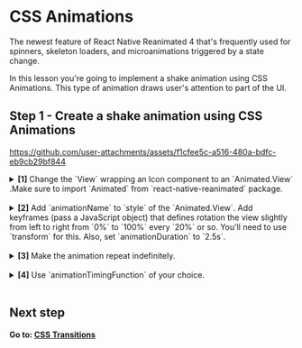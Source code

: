# CSS Animations

The newest feature of React Native Reanimated 4 that's frequently used for spinners, skeleton loaders, and microanimations triggered by a state change.

In this lesson you're going to implement a shake animation using CSS Animations. This type of animation draws user's attention to part of the UI.

## Step 1 - Create a shake animation using CSS Animations

https://github.com/user-attachments/assets/f1cfee5c-a516-480a-bdfc-eb9cb29bf844

<details>
<summary>
  <b>[1]</b> Change the `View` wrapping an Icon component to an `Animated.View` .Make sure to import `Animated` from `react-native-reanimated` package.
</summary>

```jsx
import Animated from "react-native-reanimated";

export function Star({ size = 16 }) {
  return (
    <Animated.View style={{}}>
      <Icon name="star" size={size} color="#475569" />
    </Animated.View>
  );
}
```

</details>
<br />

<details>
<summary>
  <b>[2]</b> Add `animationName` to `style` of the `Animated.View`. Add keyframes (pass a JavaScript object) that defines rotation the view slightly from left to right from `0%` to `100%` every `20%` or so. You'll need to use `transform` for this. Also, set `animationDuration` to `2.5s`.
</summary>
<br/>
Play around with the animation as you like. The following snippet is just an example.

```jsx
<Animated.View
  style={{
    animationName: {
      "0%": { transform: [{ rotate: "0deg" }] },
      "15%": { transform: [{ rotate: "7deg" }] },
      "20%": { transform: [{ rotate: "-10deg" }] },
      "25%": { transform: [{ rotate: "10deg" }] },
      "35%": { transform: [{ rotate: "-7deg" }] },
      "40%": { transform: [{ rotate: "0deg" }] },
      "100%": { transform: [{ rotate: "0deg" }] },
    },
    animationDuration: "2.5s",
  }}
>
```

</details>
<br />

<details>
<summary>
  <b>[3]</b> Make the animation repeat indefinitely.
</summary>

```jsx
<Animated.View
  style={{
    // ...
    animationIterationCount: "infinite",
  }}
>
```

</details>
<br />

<details>
<summary>
  <b>[4]</b> Use `animationTimingFunction` of your choice.
</summary>

```jsx
<Animated.View
  style={{
    // ...
    animationTimingFunction: "ease-in-out",
  }}
>
```

</details>
<br />

## Next step

**Go to: [CSS Transitions](../2_CSSTransitions/)**
